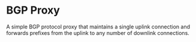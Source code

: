 # BGP Proxy

A simple BGP protocol proxy that maintains a single uplink connection and forwards prefixes from the uplink
to any number of downlink connections.
